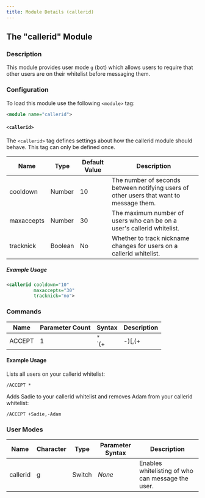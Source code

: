 ```yaml
---
title: Module Details (callerid)
---
```


## The "callerid" Module

### Description

This module provides user mode `g` (bot) which allows users to require that other users are on their whitelist before messaging them.

### Configuration

To load this module use the following `<module>` tag:

```xml
<module name="callerid">
```

#### `<callerid>`

The `<callerid>` tag defines settings about how the callerid module should behave. This tag can only be defined once.

Name         | Type    | Default Value | Description
------------ | ------- | ------------- | -----------
cooldown     | Number  | 10            | The number of seconds between notifying users of other users that want to message them.
maxaccepts   | Number  | 30            | The maximum number of users who can be on a user's callerid whitelist.
tracknick    | Boolean | No            | Whether to track nickname changes for users on a callerid whitelist.

##### Example Usage

```xml
<callerid cooldown="10"
          maxaccepts="30"
          tracknick="no">
```

### Commands

Name    | Parameter Count | Syntax                                      | Description
------- | --------------- | ------------------------------------------- | -----------
ACCEPT  | 1               | `*`<br>`(+|-)<nickname>[,(+|-)<nickname>]+` | Allows users to add, remove, and view the users on their callerid whitelist.

#### Example Usage

Lists all users on your callerid whitelist:

```plaintext
/ACCEPT *
```

Adds Sadie to your callerid whitelist and removes Adam from your callerid whitelist:

```plaintext
/ACCEPT +Sadie,-Adam
```

### User Modes

Name     | Character | Type   | Parameter Syntax | Description
-------- | --------- | ------ | ---------------- | -----------
callerid | g         | Switch | *None*           | Enables whitelisting of who can message the user.

